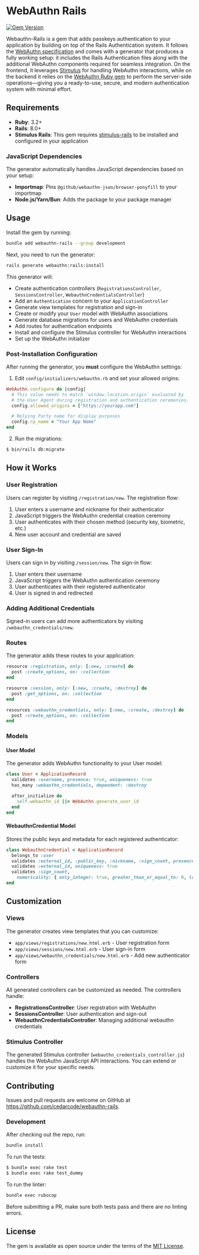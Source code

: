 # WebAuthn Rails

[![Gem Version](https://badge.fury.io/rb/webauthn-rails.svg)](https://badge.fury.io/rb/webauthn-rails)

Webauthn-Rails is a gem that adds passkeys authentication to your application by building on top of the Rails Authentication system. It follows the [WebAuthn specification](https://www.w3.org/TR/webauthn-2/)
 and comes with a generator that produces a fully working setup: it includes the Rails Authentication files along with the additional WebAuthn components required for seamless integration. On the frontend, it leverages [Stimulus](https://stimulus.hotwired.dev/) for handling WebAuthn interactions, while on the backend it relies on the [WebAuthn Ruby gem](https://github.com/cedarcode/webauthn-ruby)
 to perform the server-side operations—giving you a ready-to-use, secure, and modern authentication system with minimal effort.

## Requirements

- **Ruby**: 3.2+
- **Rails**: 8.0+
- **Stimulus Rails**: This gem requires [stimulus-rails](https://github.com/hotwired/stimulus-rails) to be installed and configured in your application

### JavaScript Dependencies

The generator automatically handles JavaScript dependencies based on your setup:

- **Importmap**: Pins `@github/webauthn-json/browser-ponyfill` to your importmap
- **Node.js/Yarn/Bun**: Adds the package to your package manager

## Usage

Install the gem by running:

```bash
bundle add webauthn-rails --group development
```

Next, you need to run the generator:

```bash
rails generate webauthn:rails:install
```

This generator will:

- Create authentication controllers (`RegistrationsController`, `SessionsController`, `WebauthnCredentialsController`)
- Add an `Authentication` concern to your `ApplicationController`
- Generate view templates for registration and sign-in
- Create or modify your `User` model with WebAuthn associations
- Generate database migrations for users and WebAuthn credentials
- Add routes for authentication endpoints
- Install and configure the Stimulus controller for WebAuthn interactions
- Set up the WebAuthn initializer

### Post-Installation Configuration

After running the generator, you **must** configure the WebAuthn settings:

1. Edit `config/initializers/webauthn.rb` and set your allowed origins:

```ruby
WebAuthn.configure do |config|
  # This value needs to match `window.location.origin` evaluated by
  # the User Agent during registration and authentication ceremonies.
  config.allowed_origins = ["https://yourapp.com"]

  # Relying Party name for display purposes
  config.rp_name = "Your App Name"
end
```

2. Run the migrations:

```bash
$ bin/rails db:migrate
```

## How it Works

### User Registration

Users can register by visiting `/registration/new`. The registration flow:

1. User enters a username and nickname for their authenticator
2. JavaScript triggers the WebAuthn credential creation ceremony
3. User authenticates with their chosen method (security key, biometric, etc.)
4. New user account and credential are saved

### User Sign-In

Users can sign in by visiting `/session/new`. The sign-in flow:

1. User enters their username
2. JavaScript triggers the WebAuthn authentication ceremony
3. User authenticates with their registered authenticator
4. User is signed in and redirected

### Adding Additional Credentials

Signed-in users can add more authenticators by visiting `/webauthn_credentials/new`.

### Routes

The generator adds these routes to your application:

```ruby
resource :registration, only: [:new, :create] do
  post :create_options, on: :collection
end

resource :session, only: [:new, :create, :destroy] do
  post :get_options, on: :collection
end

resources :webauthn_credentials, only: [:new, :create, :destroy] do
  post :create_options, on: :collection
end
```

### Models

#### User Model

The generator adds WebAuthn functionality to your User model:

```ruby
class User < ApplicationRecord
  validates :username, presence: true, uniqueness: true
  has_many :webauthn_credentials, dependent: :destroy

  after_initialize do
    self.webauthn_id ||= WebAuthn.generate_user_id
  end
end
```

#### WebauthnCredential Model

Stores the public keys and metadata for each registered authenticator:

```ruby
class WebauthnCredential < ApplicationRecord
  belongs_to :user
  validates :external_id, :public_key, :nickname, :sign_count, presence: true
  validates :external_id, uniqueness: true
  validates :sign_count,
    numericality: { only_integer: true, greater_than_or_equal_to: 0, less_than_or_equal_to: 2**32 - 1 }
end
```

## Customization

### Views

The generator creates view templates that you can customize:

- `app/views/registrations/new.html.erb` - User registration form
- `app/views/sessions/new.html.erb` - User sign-in form
- `app/views/webauthn_credentials/new.html.erb` - Add new authenticator form

### Controllers

All generated controllers can be customized as needed. The controllers handle:

- **RegistrationsController**: User registration with WebAuthn
- **SessionsController**: User authentication and sign-out
- **WebauthnCredentialsController**: Managing additional webauthn credentials

### Stimulus Controller

The generated Stimulus controller (`webauthn_credentials_controller.js`) handles the WebAuthn JavaScript API interactions. You can extend or customize it for your specific needs.

## Contributing

Issues and pull requests are welcome on GitHub at https://github.com/cedarcode/webauthn-rails.

### Development

After checking out the repo, run:

```bash
bundle install
```

To run the tests:

```bash
$ bundle exec rake test
$ bundle exec rake test_dummy
```

To run the linter:

```bash
bundle exec rubocop
```

Before submitting a PR, make sure both tests pass and there are no linting errors.

## License

The gem is available as open source under the terms of the [MIT License](https://opensource.org/licenses/MIT).
